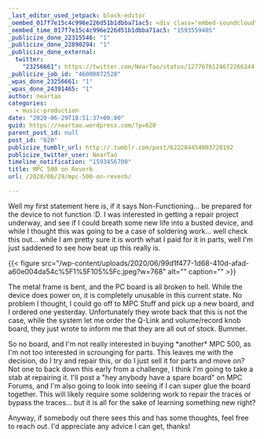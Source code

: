 ```yaml
---
_last_editor_used_jetpack: block-editor
_oembed_017f7e15c4c996e226d51b1dbba71ac5: <div class="embed-soundcloud"><iframe title="MPCBB 283 - Road To Mama by NearTao" width="500" height="400" scrolling="no" frameborder="no" src="https://w.soundcloud.com/player/?visual=true&url=https%3A%2F%2Fapi.soundcloud.com%2Ftracks%2F849918835&show_artwork=true&maxwidth=500&maxheight=750&dnt=1"></iframe></div>
_oembed_time_017f7e15c4c996e226d51b1dbba71ac5: "1593559405"
_publicize_done_22315546: "1"
_publicize_done_22890294: "1"
_publicize_done_external:
  twitter:
    "23256661": https://twitter.com/NearTao/status/1277676124672266244
_publicize_job_id: "46000872528"
_wpas_done_23256661: "1"
_wpas_done_24391465: "1"
author: neartao
categories:
  - music-production
date: "2020-06-29T18:51:37+00:00"
guid: https://neartao.wordpress.com/?p=620
parent_post_id: null
post_id: "620"
publicize_tumblr_url: http://.tumblr.com/post/622284454003720192
publicize_twitter_user: NearTao
timeline_notification: "1593456700"
title: MPC 500 on Reverb
url: /2020/06/29/mpc-500-on-reverb/

---
```

Well my first statement here is, if it says Non-Functioning... be prepared for the device to not function :D. I was interested in getting a repair project underway, and see if I could breath some new life into a busted device, and while I thought this was going to be a case of soldering work... well check this out... while I am pretty sure it is worth what I paid for it in parts, well I'm just saddened to see how beat up this really is.

{{< figure src="/wp-content/uploads/2020/06/99d1f477-1d68-410d-afad-a60e004da54c%5F1%5F105%5Fc.jpeg?w=768" alt="" caption="" >}}

The metal frame is bent, and the PC board is all broken to hell. While the device does power on, it is completely unusable in this current state. No problem I thought, I could go off to MPC Stuff and pick up a new board, and I ordered one yesterday. Unfortunately they wrote back that this is not the case, while the system let me order the Q-Link and volume/record knob board, they just wrote to inform me that they are all out of stock. Bummer.

So no board, and I'm not really interested in buying \*another\* MPC 500, as I'm not too interested in scrounging for parts. This leaves me with the decision, do I try and repair this, or do I just sell it for parts and move on? Not one to back down this early from a challenge, I think I'm going to take a stab at repairing it. I'll post a "hey anybody have a spare board" on MPC Forums, and I'm also going to look into seeing if I can super glue the board together. This will likely require some soldering work to repair the traces or bypass the traces... but it is all for the sake of learning something new right?

Anyway, if somebody out there sees this and has some thoughts, feel free to reach out. I'd appreciate any advice I can get, thanks!
